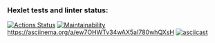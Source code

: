 ### Hexlet tests and linter status:
[![Actions Status](https://github.com/00cex/frontend-project-44/workflows/hexlet-check/badge.svg)](https://github.com/00cex/frontend-project-44/actions)
[![Maintainability](https://api.codeclimate.com/v1/badges/8a11633829962968ae5b/maintainability)](https://codeclimate.com/github/00cex/frontend-project-44/maintainability)
https://asciinema.org/a/ew7OHWTv34wAX5aI780whQXsH
[![asciicast](https://asciinema.org/a/595989.svg)](https://asciinema.org/a/595989)
